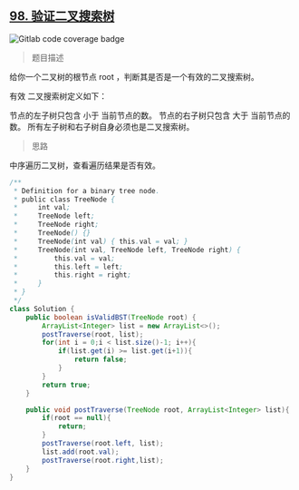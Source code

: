 ## [98. 验证二叉搜索树](https://leetcode.cn/problems/validate-binary-search-tree/)

![Gitlab code coverage badge](https://img.shields.io/badge/难度-中等-yellow)

> 题目描述

给你一个二叉树的根节点 root ，判断其是否是一个有效的二叉搜索树。

有效 二叉搜索树定义如下：

节点的左子树只包含 小于 当前节点的数。
节点的右子树只包含 大于 当前节点的数。
所有左子树和右子树自身必须也是二叉搜索树。

> 思路

中序遍历二叉树，查看遍历结果是否有效。

```java
/**
 * Definition for a binary tree node.
 * public class TreeNode {
 *     int val;
 *     TreeNode left;
 *     TreeNode right;
 *     TreeNode() {}
 *     TreeNode(int val) { this.val = val; }
 *     TreeNode(int val, TreeNode left, TreeNode right) {
 *         this.val = val;
 *         this.left = left;
 *         this.right = right;
 *     }
 * }
 */
class Solution {
    public boolean isValidBST(TreeNode root) {
        ArrayList<Integer> list = new ArrayList<>();
        postTraverse(root, list);
        for(int i = 0;i < list.size()-1; i++){
            if(list.get(i) >= list.get(i+1)){
                return false;
            }
        }
        return true;
    }

    public void postTraverse(TreeNode root, ArrayList<Integer> list){
        if(root == null){
            return;
        }
        postTraverse(root.left, list);
        list.add(root.val);
        postTraverse(root.right,list);
    }
}
```

